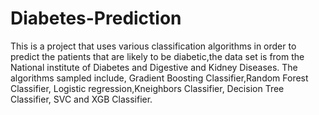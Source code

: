 # Diabetes-Prediction
This is a project that uses various classification algorithms in order to predict the patients that are likely to be diabetic,the data set is from the National institute of Diabetes and Digestive and Kidney Diseases. The algorithms sampled include, Gradient Boosting Classifier,Random Forest Classifier, Logistic regression,Kneighbors Classifier, Decision Tree Classifier, SVC and XGB Classifier.
